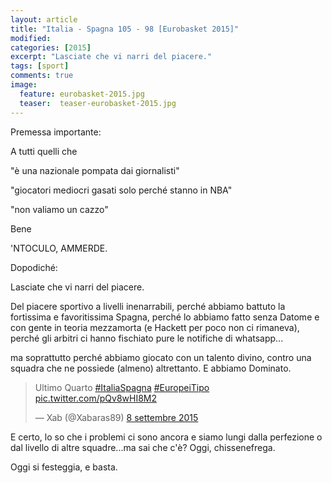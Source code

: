 ```yaml
---
layout: article
title: "Italia - Spagna 105 - 98 [Eurobasket 2015]"
modified:
categories: [2015]
excerpt: "Lasciate che vi narri del piacere."
tags: [sport]
comments: true
image: 
  feature: eurobasket-2015.jpg
  teaser:  teaser-eurobasket-2015.jpg
---
```

Premessa importante:

A tutti quelli che
  
"è una nazionale pompata dai giornalisti"

"giocatori mediocri gasati solo perché stanno in NBA"

"non valiamo un cazzo"

Bene

'NTOCULO, AMMERDE.

Dopodiché:

Lasciate che vi narri del piacere.

Del piacere sportivo a livelli inenarrabili, perché abbiamo battuto la fortissima e favoritissima Spagna, perché lo abbiamo fatto senza Datome e con gente in teoria mezzamorta (e Hackett per poco non ci rimaneva), perché gli arbitri ci hanno fischiato pure le notifiche di whatsapp...

ma soprattutto perché abbiamo giocato con un talento divino, contro una squadra che ne possiede (almeno) altrettanto. E abbiamo Dominato.

<blockquote class="twitter-tweet" data-lang="it"><p lang="it" dir="ltr">Ultimo Quarto <a href="https://twitter.com/hashtag/ItaliaSpagna?src=hash">#ItaliaSpagna</a> <a href="https://twitter.com/hashtag/EuropeiTipo?src=hash">#EuropeiTipo</a> <a href="https://t.co/pQv8wHI8M2">pic.twitter.com/pQv8wHI8M2</a></p>&mdash; Xab (@Xabaras89) <a href="https://twitter.com/Xabaras89/status/641347120167936001">8 settembre 2015</a></blockquote>
<script async src="//platform.twitter.com/widgets.js" charset="utf-8"></script>

E certo, lo so che i problemi ci sono ancora e siamo lungi dalla perfezione o dal livello di altre squadre...ma sai che c'è? Oggi, chissenefrega.

Oggi si festeggia, e basta.